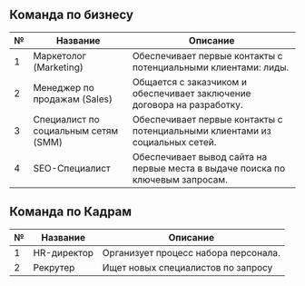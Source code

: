 ## Команда по бизнесу
|№|Название|Описание|
|---|---|---|
|1|Маркетолог (Marketing)|Обеспечивает первые контакты с потенциальными клиентами: лиды.|
|2|Менеджер по продажам (Sales)|Общается с заказчиком и обеспечивает заключение договора на разработку.|
|3|Специалист по социальным сетям (SMM)|Обеспечивает первые контакты с потенциальными клиентами из социальных сетей.|
|4|SEO-Специалист|Обеспечивает вывод сайта на первые места в выдаче поиска по ключевым запросам.|

## Команда по Кадрам
|№|Название|Описание|
|---|---|---|
|1|HR-директор|Организует процесс набора персонала.|
|2|Рекрутер|Ищет новых специалистов по запросу|